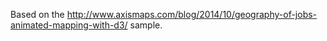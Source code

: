 Based on the http://www.axismaps.com/blog/2014/10/geography-of-jobs-animated-mapping-with-d3/ sample.
